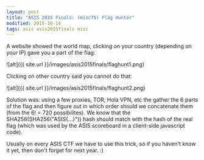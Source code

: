 ```yaml
---
layout: post
title: "ASIS 2015 Finals: (misc75) Flag Hunter"
modified: 2015-10-14
tags: asis asis2015finals misc
---
```


A website showed the world map, clicking on your country (depending on your IP) gave you a part of the flag:

![alt]({{ site.url }}/images/asis2015finals/flaghunt1.png)

Clicking on other country said you cannot do that:

![alt]({{ site.url }}/images/asis2015finals/flaghunt2.png)

Solution was: using a few proxies, TOR, Hola VPN, etc the gather the 6 parts of the flag and then figure out in which order should we concatenate them (from the 6! = 720 possibilites). We know that the SHA256(SHA256("ASIS{...}")) hash should match with the hash of the real flag (which was used by the ASIS scoreboard in a client-side javascript code).

Usually on every ASIS CTF we have to use this trick, so if you haven't know it yet, then don't forget for next year. :)